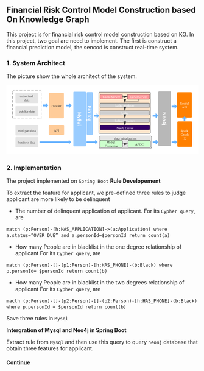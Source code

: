 ## Financial Risk Control Model Construction based On Knowledge Graph

This project is for financial risk control model construction based on KG. In this project, two goal are need to implement. The first is construct a financial prediction model, the sencod is construct real-time system.

### 1. System Architect

The picture show the whole architect of the system. 

![architect](architect.png)

### 2. Implementation

The project implemented on `Spring Boot` 
**Rule Developement**

To extract the feature for applicant, we pre-defined three rules to judge applicant are more likely to be delinquent
+ The number of delinquent application of applicant.
For its `Cypher query`, are
```
match (p:Person)-[h:HAS_APPLICATION]->(a:Application) where a.status=”OVER_DUE” and a.personId=$personId return count(a)
```
+ How many People are in blacklist in the one degree relationship of applicant
For its `Cypher query`, are
```
match (p:Person)-[]-(p1:Person)-[h:HAS_PHONE]-(b:Black) where p.personId= $personId return count(b)
```

+ How many People are in blacklist in the two degrees relationship of applicant
For its `Cypher query`, are
```
macth (p:Person)-[]-(p2:Person)-[]-(p2:Person)-[h:HAS_PHONE]-(b:Black) where p.personId = $personId return count(b)
```
Save three rules in `Mysql`

**Intergration of Mysql and Neo4j in Spring Boot**

Extract rule from `Mysql` and then use this query to query `neo4j` database that obtain three features for applicant.

#### Continue
